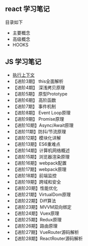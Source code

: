 ## react 学习笔记

目录如下
- 主要概念
- 高级概念
- HOOKS

## JS 学习笔记

* [执行上下文]('./js/src/执行上下文.md')
* 【进阶3期】 this全面解析
* 【进阶4期】 深浅拷贝原理
* 【进阶5期】 原型Prototype
* 【进阶6期】 高阶函数
* 【进阶7期】 事件机制
* 【进阶8期】 Event Loop原理
* 【进阶9期】 Promise原理
* 【进阶10期】Async/Await原理
* 【进阶11期】防抖/节流原理
* 【进阶12期】模块化详解
* 【进阶13期】ES6重难点
* 【进阶14期】计算机网络概述
* 【进阶15期】浏览器渲染原理
* 【进阶16期】webpack配置
* 【进阶17期】webpack原理
* 【进阶18期】前端监控
* 【进阶19期】跨域和安全
* 【进阶20期】性能优化
* 【进阶21期】VirtualDom原理
* 【进阶22期】Diff算法
* 【进阶23期】MVVM双向绑定
* 【进阶24期】Vuex原理
* 【进阶25期】Redux原理
* 【进阶26期】路由原理
* 【进阶27期】VueRouter源码解析
* 【进阶28期】ReactRouter源码解析
